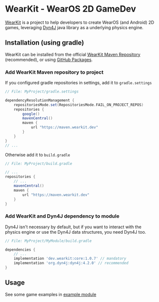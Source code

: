 WearKit - WearOS 2D GameDev
=====================================
[WearKit](https://wearkit.dev) is a project to help developers to create
WearOS (and Android) 2D games, leveraging [Dyn4J](https://dyn4j.org) java
library as a underlying physics engine.

## Installation (using gradle)
WearKit can be installed from the official
[WearKit Maven Repository](https://maven.wearkit.dev) (recommended),
or using [GitHub Packages](https://github.com/TocappGames/wearkit/packages).

### Add WearKit Maven repository to project
If you configured gradle repositories in settings, add it to `gradle.settings`

```gradle
// File: MyProject/gradle.settings

dependencyResolutionManagement {
    repositoriesMode.set(RepositoriesMode.FAIL_ON_PROJECT_REPOS)
    repositories {
        google()
        mavenCentral()
        maven {
            url "https://maven.wearkit.dev"
        }
    }
}
// ...
```

Otherwise add it to `build.gradle`
```gradle
// File: MyProject/build.gradle

// ...
repositories {
    // ...
    mavenCentral()
    maven {
        url "https://maven.wearkit.dev"
    }
}
```

### Add WearKit and Dyn4J dependency to module
Dyn4J isn't necessary by default, but if you want to interact with the
physics engine or use the Dyn4J data structures, you need Dyn4J too.

```gradle
// File: MyProject/MyModule/build.gradle

dependencies {
    // ...
    implementation 'dev.wearkit:core:1.0.7' // mandatory
    implementation 'org.dyn4j:dyn4j:4.2.0' // recommended
}
```

## Usage
See some game examples in [example module](https://github.com/TocappGames/wearkit/tree/main/example/src/main/java/dev/wearkit/example)